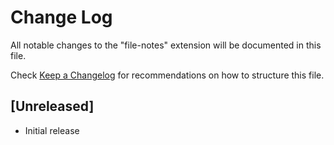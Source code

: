 # Change Log

All notable changes to the "file-notes" extension will be documented in this file.

Check [Keep a Changelog](http://keepachangelog.com/) for recommendations on how to structure this file.

## [Unreleased]

- Initial release